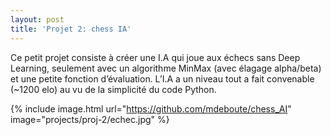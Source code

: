 ```yaml
---
layout: post
title: 'Projet 2: chess IA'
---
```


Ce petit projet consiste à créer une I.A qui joue aux échecs sans Deep Learning, seulement avec un algorithme MinMax (avec élagage alpha/beta) et une petite fonction d’évaluation. L’I.A a un niveau tout a fait convenable (~1200 elo) au vu de la simplicité du code Python.

{% include image.html url="https://github.com/mdeboute/chess_AI" image="projects/proj-2/echec.jpg" %}